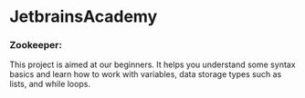 # JetbrainsAcademy
### Zookeeper:
This project is aimed at our beginners. It helps you understand some syntax basics and learn how to work with variables, data storage types such as lists, and while loops.
